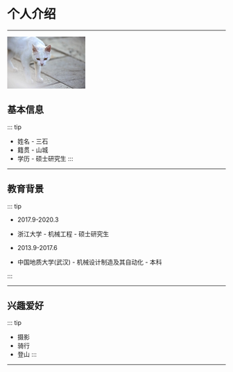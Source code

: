 
# 个人介绍

---------------------------
![cat](/images/cat.jpg)

## 基本信息

::: tip

- 姓名 - 三石
- 籍贯 - 山城
- 学历 - 硕士研究生
:::

---------------------------

## 教育背景

::: tip

- 2017.9-2020.3
- 浙江大学 -  机械工程 - 硕士研究生

- 2013.9-2017.6
- 中国地质大学(武汉) - 机械设计制造及其自动化 - 本科

:::

---------------------------

## 兴趣爱好

::: tip

- 摄影
- 骑行
- 登山
:::

---------------------------
